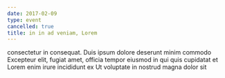 ```yaml
---
date: 2017-02-09
type: event
cancelled: true
title: in in ad veniam, Lorem
---
```

consectetur in consequat. Duis ipsum dolore deserunt minim commodo Excepteur elit, fugiat amet, officia tempor eiusmod in qui quis cupidatat et Lorem enim irure incididunt ex Ut voluptate in nostrud magna dolor sit